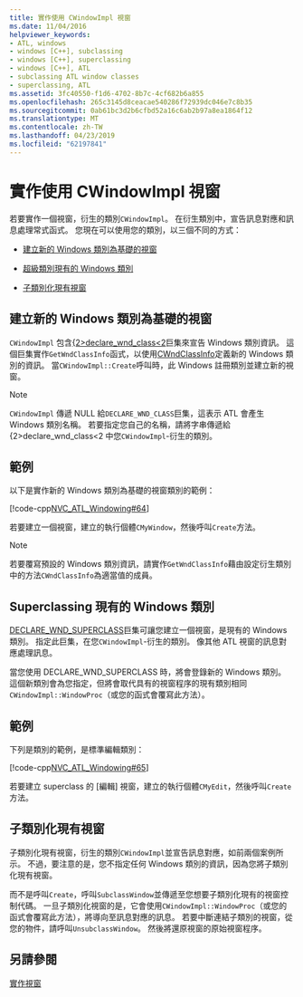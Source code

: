 ```yaml
---
title: 實作使用 CWindowImpl 視窗
ms.date: 11/04/2016
helpviewer_keywords:
- ATL, windows
- windows [C++], subclassing
- windows [C++], superclassing
- windows [C++], ATL
- subclassing ATL window classes
- superclassing, ATL
ms.assetid: 3fc40550-f1d6-4702-8b7c-4cf682b6a855
ms.openlocfilehash: 265c3145d8ceacae540286f72939dc046e7c8b35
ms.sourcegitcommit: 0ab61bc3d2b6cfbd52a16c6ab2b97a8ea1864f12
ms.translationtype: MT
ms.contentlocale: zh-TW
ms.lasthandoff: 04/23/2019
ms.locfileid: "62197841"
---
```

# <a name="implementing-a-window-with-cwindowimpl"></a>實作使用 CWindowImpl 視窗

若要實作一個視窗，衍生的類別`CWindowImpl`。 在衍生類別中，宣告訊息對應和訊息處理常式函式。 您現在可以使用您的類別，以三個不同的方式：

- [建立新的 Windows 類別為基礎的視窗](#_atl_creating_a_window_based_on_a_new_windows_class)

- [超級類別現有的 Windows 類別](#_atl_superclassing_an_existing_windows_class)

- [子類別化現有視窗](#_atl_subclassing_an_existing_window)

##  <a name="_atl_creating_a_window_based_on_a_new_windows_class"></a> 建立新的 Windows 類別為基礎的視窗

`CWindowImpl` 包含[{2&gt;declare_wnd_class&lt;2](reference/window-class-macros.md#declare_wnd_class)巨集來宣告 Windows 類別資訊。 這個巨集實作`GetWndClassInfo`函式，以使用[CWndClassInfo](../atl/reference/cwndclassinfo-class.md)定義新的 Windows 類別的資訊。 當`CWindowImpl::Create`呼叫時，此 Windows 註冊類別並建立新的視窗。

> [!NOTE]
>  `CWindowImpl` 傳遞 NULL 給`DECLARE_WND_CLASS`巨集，這表示 ATL 會產生 Windows 類別名稱。 若要指定您自己的名稱，請將字串傳遞給 {2&gt;declare_wnd_class&lt;2 中您`CWindowImpl`-衍生的類別。

## <a name="example"></a>範例

以下是實作新的 Windows 類別為基礎的視窗類別的範例：

[!code-cpp[NVC_ATL_Windowing#64](../atl/codesnippet/cpp/implementing-a-window-with-cwindowimpl_1.h)]

若要建立一個視窗，建立的執行個體`CMyWindow`，然後呼叫`Create`方法。

> [!NOTE]
>  若要覆寫預設的 Windows 類別資訊，請實作`GetWndClassInfo`藉由設定衍生類別中的方法`CWndClassInfo`為適當值的成員。

##  <a name="_atl_superclassing_an_existing_windows_class"></a> Superclassing 現有的 Windows 類別

[DECLARE_WND_SUPERCLASS](reference/window-class-macros.md#declare_wnd_superclass)巨集可讓您建立一個視窗，是現有的 Windows 類別。 指定此巨集，在您`CWindowImpl`-衍生的類別。 像其他 ATL 視窗的訊息對應處理訊息。

當您使用 DECLARE_WND_SUPERCLASS 時，將會登錄新的 Windows 類別。 這個新類別會為您指定，但將會取代具有的視窗程序的現有類別相同`CWindowImpl::WindowProc`（或您的函式會覆寫此方法）。

## <a name="example"></a>範例

下列是類別的範例，是標準編輯類別：

[!code-cpp[NVC_ATL_Windowing#65](../atl/codesnippet/cpp/implementing-a-window-with-cwindowimpl_2.h)]

若要建立 superclass 的 [編輯] 視窗，建立的執行個體`CMyEdit`，然後呼叫`Create`方法。

##  <a name="_atl_subclassing_an_existing_window"></a> 子類別化現有視窗

子類別化現有視窗，衍生的類別`CWindowImpl`並宣告訊息對應，如前兩個案例所示。 不過，要注意的是，您不指定任何 Windows 類別的資訊，因為您將子類別化現有視窗。

而不是呼叫`Create`，呼叫`SubclassWindow`並傳遞至您想要子類別化現有的視窗控制代碼。 一旦子類別化視窗的是，它會使用`CWindowImpl::WindowProc`（或您的函式會覆寫此方法），將導向至訊息對應的訊息。 若要中斷連結子類別的視窗，從您的物件，請呼叫`UnsubclassWindow`。 然後將還原視窗的原始視窗程序。

## <a name="see-also"></a>另請參閱

[實作視窗](../atl/implementing-a-window.md)
